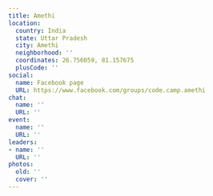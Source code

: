 ```yaml
---
title: Amethi
location:
  country: India
  state: Uttar Pradesh
  city: Amethi
  neighborhood: ''
  coordinates: 26.756059, 81.157675
  plusCode: ''
social:
  name: Facebook page
  URL: https://www.facebook.com/groups/code.camp.amethi
chat:
  name: ''
  URL: ''
event:
  name: ''
  URL: ''
leaders:
- name: ''
  URL: ''
photos:
  old: ''
  cover: ''
---
```

